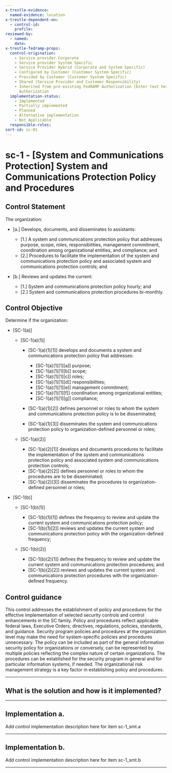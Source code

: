 ```yaml
---
x-trestle-evidence:
  named-evidence: location
x-trestle-dependent-on:
  - control-id:
    profile:
reviewed-by:
  - named:
    date:
x-trestle-fedramp-props:
  control-origination:
    - Service provider Corporate
    - Service provider System Specific
    - Service Provider Hybrid (Corporate and System Specific)
    - Configured by Customer (Customer System Specific)
    - Provided by Customer (Customer System Specific)
    - Shared (Service Provider and Customer Responsibility)
    - Inherited from pre-existing FedRAMP Authorization [Enter text here], Date of
      Authorization
  implementation-status:
    - Implemented
    - Partially implemented
    - Planned
    - Alternative implementation
    - Not Applicable
  responsible-roles:
sort-id: sc-01
---
```


# sc-1 - \[System and Communications Protection\] System and Communications Protection Policy and Procedures

## Control Statement

The organization:

- \[a.\] Develops, documents, and disseminates to assistants:

  - \[1.\] A system and communications protection policy that addresses purpose, scope, roles, responsibilities, management commitment, coordination among organizational entities, and compliance; and
  - \[2.\] Procedures to facilitate the implementation of the system and communications protection policy and associated system and communications protection controls; and

- \[b.\] Reviews and updates the current:

  - \[1.\] System and communications protection policy hourly; and
  - \[2.\] System and communications protection procedures bi-monthly.

## Control Objective

Determine if the organization:

- \[SC-1(a)\]

  - \[SC-1(a)(1)\]

    - \[SC-1(a)(1)[1]\] develops and documents a system and communications protection policy that addresses:

      - \[SC-1(a)(1)[1][a]\] purpose;
      - \[SC-1(a)(1)[1][b]\] scope;
      - \[SC-1(a)(1)[1][c]\] roles;
      - \[SC-1(a)(1)[1][d]\] responsibilities;
      - \[SC-1(a)(1)[1][e]\] management commitment;
      - \[SC-1(a)(1)[1][f]\] coordination among organizational entities;
      - \[SC-1(a)(1)[1][g]\] compliance;

    - \[SC-1(a)(1)[2]\] defines personnel or roles to whom the system and communications protection policy is to be disseminated;
    - \[SC-1(a)(1)[3]\] disseminates the system and communications protection policy to organization-defined personnel or roles;

  - \[SC-1(a)(2)\]

    - \[SC-1(a)(2)[1]\] develops and documents procedures to facilitate the implementation of the system and communications protection policy and associated system and communications protection controls;
    - \[SC-1(a)(2)[2]\] defines personnel or roles to whom the procedures are to be disseminated;
    - \[SC-1(a)(2)[3]\] disseminates the procedures to organization-defined personnel or roles;

- \[SC-1(b)\]

  - \[SC-1(b)(1)\]

    - \[SC-1(b)(1)[1]\] defines the frequency to review and update the current system and communications protection policy;
    - \[SC-1(b)(1)[2]\] reviews and updates the current system and communications protection policy with the organization-defined frequency;

  - \[SC-1(b)(2)\]

    - \[SC-1(b)(2)[1]\] defines the frequency to review and update the current system and communications protection procedures; and
    - \[SC-1(b)(2)[2]\] reviews and updates the current system and communications protection procedures with the organization-defined frequency.

## Control guidance

This control addresses the establishment of policy and procedures for the effective implementation of selected security controls and control enhancements in the SC family. Policy and procedures reflect applicable federal laws, Executive Orders, directives, regulations, policies, standards, and guidance. Security program policies and procedures at the organization level may make the need for system-specific policies and procedures unnecessary. The policy can be included as part of the general information security policy for organizations or conversely, can be represented by multiple policies reflecting the complex nature of certain organizations. The procedures can be established for the security program in general and for particular information systems, if needed. The organizational risk management strategy is a key factor in establishing policy and procedures.

______________________________________________________________________

## What is the solution and how is it implemented?

<!-- Please leave this section blank and enter implementation details in the parts below. -->

______________________________________________________________________

## Implementation a.

Add control implementation description here for item sc-1_smt.a

______________________________________________________________________

## Implementation b.

Add control implementation description here for item sc-1_smt.b

______________________________________________________________________
